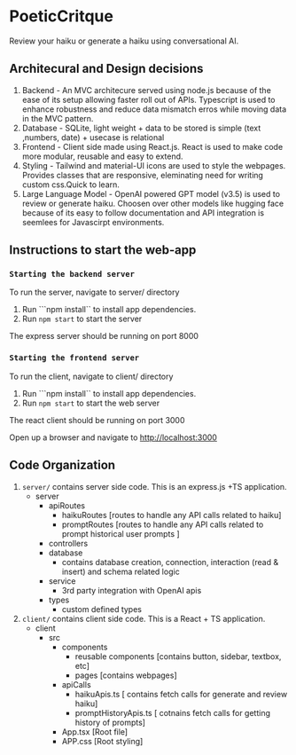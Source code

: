 # PoeticCritque

Review your haiku or generate a haiku using conversational AI.

## Architecural and Design decisions

1. Backend - An MVC architecure served using node.js because of the ease of its setup allowing faster roll out of APIs. Typescript is used to enhance robustness and reduce data mismatch erros while moving data in the MVC pattern.
2. Database - SQLite, light weight + data to be stored is simple (text ,numbers, date) + usecase is relational
3. Frontend - Client side made using React.js. React is used to make code more modular, reusable and easy to extend.
4. Styling - Tailwind and material-UI icons are used to style the webpages. Provides classes that are responsive, eleminating need for writing custom css.Quick to learn.
5. Large Language Model - OpenAI powered GPT model (v3.5) is used to review or generate haiku. Choosen over other models like hugging face because of its easy to follow documentation and API integration is seemlees for Javascirpt environments. 


## Instructions to start the web-app 

### `Starting the backend server`

To run the server, navigate to server/ directory

1. Run ```npm install`` to install app dependencies.
2. Run ```npm start``` to start the server

The express server should be running on port 8000


### `Starting the frontend server`

To run the client, navigate to client/ directory

1. Run ```npm install`` to install app dependencies.
2. Run ```npm start``` to start the web server

The react client should be running on port 3000

Open up a browser and navigate to [http://localhost:3000](http://localhost:3000)

## Code Organization

1. `server/` contains server side code. This is an express.js +TS application.
    - server
        - apiRoutes
            - haikuRoutes [routes to handle any API calls related to haiku]
            - promptRoutes [routes to handle any API calls related to prompt historical user prompts ]
        - controllers
        - database 
            - contains database creation, connection, interaction (read & insert) and schema related logic
        - service
            - 3rd party integration with OpenAI apis
        - types
            - custom defined types
2. `client/` contains client side code. This is a React + TS application.
    - client
        - src
            - components
                - reusable components [contains button, sidebar, textbox, etc]
                - pages [contains webpages]
            - apiCalls 
                - haikuApis.ts [ contains fetch calls for generate and review haiku]
                - promptHistoryApis.ts [ cotnains fetch calls for getting history of prompts]
            - App.tsx [Root file]
            - APP.css [Root styling]